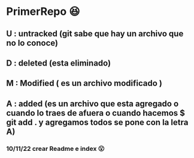 # PrimerRepo :laughing:
## U : untracked (git sabe que hay un archivo que no lo conoce)

## D : deleted (esta eliminado)

## M : Modified ( es un archivo modificado )

## A : added (es un archivo que esta agregado o cuando lo traes de afuera o cuando hacemos $ git add . y agregamos todos se pone con la letra A)

### 10/11/22 crear Readme e index :open_mouth: